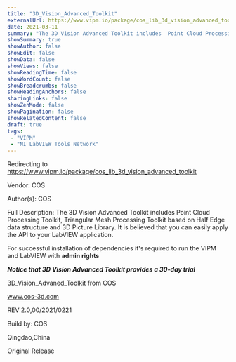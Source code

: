 ```yaml
---
title: "3D_Vision_Advanced_Toolkit"
externalUrl: https://www.vipm.io/package/cos_lib_3d_vision_advanced_toolkit
date: 2021-03-11
summary: "The 3D Vision Advanced Toolkit includes  Point Cloud Processing Toolkit,  Triangular Mesh Processing Toolkit based on Half Edge data structure and 3D Picture Library."
showSummary: true
showAuthor: false
showEdit: false
showData: false
showViews: false
showReadingTime: false
showWordCount: false
showBreadcrumbs: false
showHeadingAnchors: false
sharingLinks: false
showZenMode: false
showPagination: false
showRelatedContent: false
draft: true
tags:
 - "VIPM"
 - "NI LabVIEW Tools Network"
---
```


Redirecting to https://www.vipm.io/package/cos_lib_3d_vision_advanced_toolkit

Vendor: COS

Author(s): COS
 
Full Description:
The 3D Vision Advanced Toolkit includes  Point Cloud Processing Toolkit,  Triangular Mesh Processing Toolkit based on Half Edge data structure and 3D Picture Library. It is believed that you can easily apply the API to your LabVIEW application.


For successful installation of dependencies it's required to run the VIPM
and LabVIEW with **admin rights** 

***Notice that 3D Vision Advanced Toolkit provides a 30-day trial***


3D_Vision_Advaned_Toolkit from COS

<u>www.cos-3d.com</u>




REV 2.0,00/2021/0221

Build by: COS

Qingdao,China

Original Release